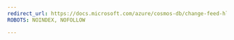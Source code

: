 ```yaml
---
redirect_url: https://docs.microsoft.com/azure/cosmos-db/change-feed-hl7-fhir-logic-apps
ROBOTS: NOINDEX, NOFOLLOW

---
```

